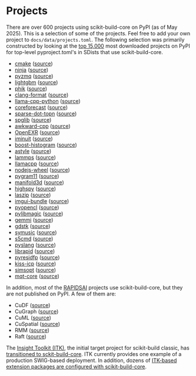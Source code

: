 # Projects

There are over 600 projects using scikit-build-core on PyPI (as of May 2025).
This is a selection of some of the projects. Feel free to add your own project
to `docs/data/projects.toml`. The following selection was primarily constructed
by looking at the [top 15,000](https://hugovk.github.io/top-pypi-packages/) most
downloaded projects on PyPI for top-level pyproject.toml's in SDists that use
scikit-build-core.

<!-- prettier-ignore-start -->

<!--[[[cog
import cog
import collections
import tomllib
from pathlib import Path

DIR = Path(cog.inFile).parent
PROJECTS = DIR.parent / "data/projects.toml"

with PROJECTS.open("rb") as f:
    projects = tomllib.load(f)

project_names = [p["pypi"].lower() for p in projects["project"]]
counts = collections.Counter(project_names)
dups = {k:v for k, v in counts.items() if v > 1}
if dups:
    msg = f"Duplicate projects: {dups}"
    raise AssertionError(msg)

for project in projects["project"]:
    pypi = project["pypi"]
    github = project["github"]
    path = project.get("path", "pyproject.toml")

    cog.outl(f"* [{pypi}](https://pypi.org/project/{pypi}) ([source](https://github.com/{github}/blob/HEAD/{path}))")
]]]-->
* [cmake](https://pypi.org/project/cmake) ([source](https://github.com/scikit-build/cmake-python-distributions/blob/HEAD/pyproject.toml))
* [ninja](https://pypi.org/project/ninja) ([source](https://github.com/scikit-build/ninja-python-distributions/blob/HEAD/pyproject.toml))
* [pyzmq](https://pypi.org/project/pyzmq) ([source](https://github.com/zeromq/pyzmq/blob/HEAD/pyproject.toml))
* [lightgbm](https://pypi.org/project/lightgbm) ([source](https://github.com/microsoft/LightGBM/blob/HEAD/python-package/pyproject.toml))
* [phik](https://pypi.org/project/phik) ([source](https://github.com/kaveio/phik/blob/HEAD/pyproject.toml))
* [clang-format](https://pypi.org/project/clang-format) ([source](https://github.com/ssciwr/clang-format-wheel/blob/HEAD/pyproject.toml))
* [llama-cpp-python](https://pypi.org/project/llama-cpp-python) ([source](https://github.com/abetlen/llama-cpp-python/blob/HEAD/pyproject.toml))
* [coreforecast](https://pypi.org/project/coreforecast) ([source](https://github.com/Nixtla/coreforecast/blob/HEAD/pyproject.toml))
* [sparse-dot-topn](https://pypi.org/project/sparse-dot-topn) ([source](https://github.com/ing-bank/sparse_dot_topn/blob/HEAD/pyproject.toml))
* [spglib](https://pypi.org/project/spglib) ([source](https://github.com/spglib/spglib/blob/HEAD/pyproject.toml))
* [awkward-cpp](https://pypi.org/project/awkward-cpp) ([source](https://github.com/scikit-hep/awkward/blob/HEAD/awkward-cpp/pyproject.toml))
* [OpenEXR](https://pypi.org/project/OpenEXR) ([source](https://github.com/AcademySoftwareFoundation/OpenEXR/blob/HEAD/pyproject.toml))
* [iminuit](https://pypi.org/project/iminuit) ([source](https://github.com/scikit-hep/iminuit/blob/HEAD/pyproject.toml))
* [boost-histogram](https://pypi.org/project/boost-histogram) ([source](https://github.com/scikit-hep/iminuit/blob/HEAD/pyproject.toml))
* [astyle](https://pypi.org/project/astyle) ([source](https://github.com/Freed-Wu/astyle-wheel/blob/HEAD/pyproject.toml))
* [lammps](https://pypi.org/project/lammps) ([source](https://github.com/njzjz/lammps-wheel/blob/HEAD/pyproject.toml))
* [llamacpp](https://pypi.org/project/llamacpp) ([source](https://github.com/thomasantony/llamacpp-python/blob/HEAD/pyproject.toml))
* [nodejs-wheel](https://pypi.org/project/nodejs-wheel) ([source](https://github.com/njzjz/nodejs-wheel/blob/HEAD/pyproject.toml))
* [pygram11](https://pypi.org/project/pygram11) ([source](https://github.com/douglasdavis/pygram11/blob/HEAD/pyproject.toml))
* [manifold3d](https://pypi.org/project/manifold3d) ([source](https://github.com/elalish/manifold/blob/HEAD/pyproject.toml))
* [highspy](https://pypi.org/project/highspy) ([source](https://github.com/ERGO-Code/HiGHS/blob/HEAD/pyproject.toml))
* [laszip](https://pypi.org/project/laszip) ([source](https://github.com/tmontaigu/laszip-python/blob/HEAD/pyproject.toml))
* [imgui-bundle](https://pypi.org/project/imgui-bundle) ([source](https://github.com/pthom/imgui_bundle/blob/HEAD/pyproject.toml))
* [pyopencl](https://pypi.org/project/pyopencl) ([source](https://github.com/inducer/pyopencl/blob/HEAD/pyproject.toml))
* [pylibmagic](https://pypi.org/project/pylibmagic) ([source](https://github.com/kratsg/pylibmagic/blob/HEAD/pyproject.toml))
* [gemmi](https://pypi.org/project/gemmi) ([source](https://github.com/project-gemmi/gemmi/blob/HEAD/pyproject.toml))
* [gdstk](https://pypi.org/project/gdstk) ([source](https://github.com/heitzmann/gdstk/blob/HEAD/pyproject.toml))
* [symusic](https://pypi.org/project/symusic) ([source](https://github.com/Yikai-Liao/symusic/blob/HEAD/pyproject.toml))
* [s5cmd](https://pypi.org/project/s5cmd) ([source](https://github.com/ImagingDataCommons/s5cmd-python-distributions/blob/HEAD/pyproject.toml))
* [pyslang](https://pypi.org/project/pyslang) ([source](https://github.com/MikePopoloski/slang/blob/HEAD/pyproject.toml))
* [librapid](https://pypi.org/project/librapid) ([source](https://github.com/LibRapid/librapid/blob/HEAD/pyproject.toml))
* [pyresidfp](https://pypi.org/project/pyresidfp) ([source](https://github.com/pyresidfp/pyresidfp/blob/HEAD/pyproject.toml))
* [kiss-icp](https://pypi.org/project/kiss-icp) ([source](https://github.com/PRBonn/kiss-icp/blob/HEAD/python/pyproject.toml))
* [simsopt](https://pypi.org/project/simsopt) ([source](https://github.com/hiddenSymmetries/simsopt/blob/HEAD/pyproject.toml))
* [mqt-core](https://pypi.org/project/mqt-core) ([source](https://github.com/munich-quantum-toolkit/core/blob/HEAD/pyproject.toml))
<!--[[[end]]] (sum: p5ium7Igqx)-->

<!-- prettier-ignore-end -->

In addition, most of the [RAPIDSAI](https://github.com/rapidsai) projects use
scikit-build-core, but they are not published on PyPI. A few of them are:

- CuDF
  ([source](https://github.com/rapidsai/cudf/blob/HEAD/python/cudf/pyproject.toml))
- CuGraph
  ([source](https://github.com/rapidsai/cugraph/blob/HEAD/python/cugraph/pyproject.toml))
- CuML
  ([source](https://github.com/rapidsai/cuml/blob/HEAD/python/cuml/pyproject.toml))
- CuSpatial
  ([source](https://github.com/rapidsai/cuspatial/blob/HEAD/python/cuspatial/pyproject.toml))
- RMM
  ([source](https://github.com/rapidsai/rmm/blob/HEAD/python/rmm/pyproject.toml))
- Raft
  ([source](https://github.com/rapidsai/raft/blob/HEAD/python/pylibraft/pyproject.toml))

The [Insight Toolkit (ITK)](https://docs.itk.org), the initial target project
for scikit-build classic, has
[transitioned to sckit-build-core](https://github.com/InsightSoftwareConsortium/ITKPythonPackage/blob/master/scripts/pyproject.toml.in).
ITK currently provides one example of a production SWIG-based deployment. In
addition, dozens of
[ITK-based extension packages are configured with scikit-build-core](https://github.com/topics/itk-module).
